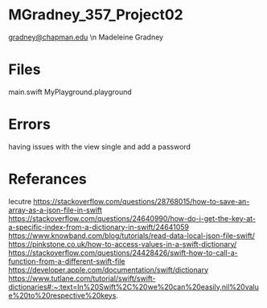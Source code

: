 # MGradney_357_Project02
gradney@chapman.edu \n
Madeleine Gradney

# Files
main.swift
MyPlayground.playground

# Errors
having issues with the view single and add a password

# Referances
lecutre
https://stackoverflow.com/questions/28768015/how-to-save-an-array-as-a-json-file-in-swift
https://stackoverflow.com/questions/24640990/how-do-i-get-the-key-at-a-specific-index-from-a-dictionary-in-swift/24641059
https://www.knowband.com/blog/tutorials/read-data-local-json-file-swift/
https://pinkstone.co.uk/how-to-access-values-in-a-swift-dictionary/
https://stackoverflow.com/questions/24428426/swift-how-to-call-a-function-from-a-different-swift-file
https://developer.apple.com/documentation/swift/dictionary
https://www.tutlane.com/tutorial/swift/swift-dictionaries#:~:text=In%20Swift%2C%20we%20can%20easily,nil%20value%20to%20respective%20keys.
